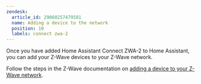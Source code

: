 ```yaml
---
zendesk:
  article_id: 29060257479581
  name: Adding a device to the network
  position: 10
  labels: connect zwa-2
---
```


Once you have added Home Assistant Connect ZWA-2 to Home Assistant, you can add your Z-Wave devices to your Z-Wave network.

Follow the steps in the Z-Wave documentation on [adding a device to your Z-Wave network](https://www.home-assistant.io/integrations/zwave_js/#adding-a-new-device-to-the-z-wave-network).
